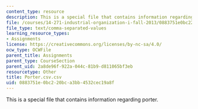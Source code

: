 ```yaml
---
content_type: resource
description: This is a special file that contains information regarding porter.
file: /courses/14-271-industrial-organization-i-fall-2013/0883751e0bc220bca3bb4532cec19a8f_Porter.csv.csv
file_type: text/comma-separated-values
learning_resource_types:
- Assignments
license: https://creativecommons.org/licenses/by-nc-sa/4.0/
ocw_type: OCWFile
parent_title: Assignments
parent_type: CourseSection
parent_uid: 2a8de96f-922a-044c-81b9-d811065bf3eb
resourcetype: Other
title: Porter.csv.csv
uid: 0883751e-0bc2-20bc-a3bb-4532cec19a8f
---
```

This is a special file that contains information regarding porter.